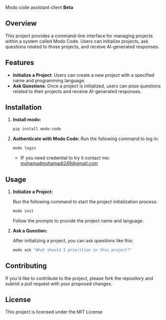 Modo code assistant client **Beta**


## Overview

This project provides a command-line interface for managing projects within a system called Modo Code. Users can initialize projects, ask questions 
related to those projects, and receive AI-generated responses.

## Features

- **Initialize a Project**: Users can create a new project with a specified name and programming language.
- **Ask Questions**: Once a project is initialized, users can pose questions related to their projects and receive AI-generated responses.

## Installation


1. **Install modo:**

   ```bash
   pip install modo-code
   ```

2. **Authenticate with Modo Code:**
   Run the following command to log in:

   ```bash
   modo login
   ```

   * IF you need credential to try it contact me: mohamadmohamadi249@gmail.com

## Usage

1. **Initialize a Project:**

   Run the following command to start the project initialization process:

   ```bash
   modo init
   ```

   Follow the prompts to provide the project name and language.

2. **Ask a Question:**

   After initializing a project, you can ask questions like this:

   ```bash
   modo ask "What should I prioritize in this project?"
   ```

## Contributing

If you'd like to contribute to the project, please fork the repository and submit a pull request with your proposed changes.

## License

This project is licensed under the MIT License
